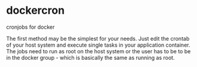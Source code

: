 # dockercron
cronjobs for docker

The first method may be the simplest for your needs. Just edit the crontab of your host system and execute single tasks in your application container. The jobs need to run as root on the host system or the user has to be to be in the docker group - which is basically the same as running as root.
